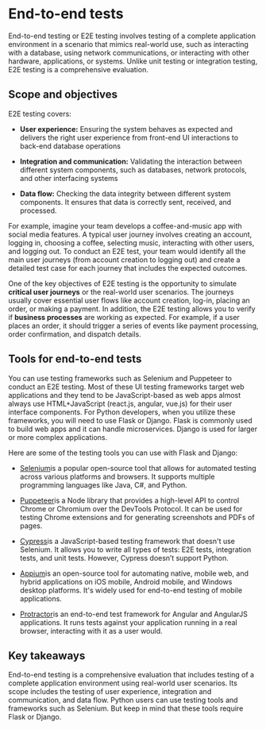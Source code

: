 End-to-end tests
================

End-to-end testing or E2E testing involves testing of a complete application environment in a scenario that mimics real-world use, such as interacting with a database, using network communications, or interacting with other hardware, applications, or systems. Unlike unit testing or integration testing, E2E testing is a comprehensive evaluation.

Scope and objectives
---------------------

E2E testing covers:

* **User experience:** Ensuring the system behaves as expected and delivers the right user experience from front-end UI interactions to back-end database operations

* **Integration and communication:** Validating the interaction between different system components, such as databases, network protocols, and other interfacing systems

* **Data flow:** Checking the data integrity between different system components. It ensures that data is correctly sent, received, and processed.

For example, imagine your team develops a coffee-and-music app with social media features. A typical user journey involves creating an account, logging in, choosing a coffee, selecting music, interacting with other users, and logging out. To conduct an E2E test, your team would identify all the main user journeys (from account creation to logging out) and create a detailed test case for each journey that includes the expected outcomes.

One of the key objectives of E2E testing is the opportunity to simulate **critical user journeys** or the real-world user scenarios. The journeys usually cover essential user flows like account creation, log-in, placing an order, or making a payment. In addition, the E2E testing allows you to verify if **business processes** are working as expected. For example, if a user places an order, it should trigger a series of events like payment processing, order confirmation, and dispatch details.

Tools for end-to-end tests
--------------------------

You can use testing frameworks such as Selenium and Puppeteer to conduct an E2E testing. Most of these UI testing frameworks target web applications and they tend to be JavaScript-based as web apps almost always use HTML+JavaScript (react.js, angular, vue.js) for their user interface components. For Python developers, when you utilize these frameworks, you will need to use Flask or Django. Flask is commonly used to build web apps and it can handle microservices. Django is used for larger or more complex applications.

Here are some of the testing tools you can use with Flask and Django:

* [Selenium](https://www.selenium.dev/documentation/test_practices/overview/)is a popular open-source tool that allows for automated testing across various platforms and browsers. It supports multiple programming languages like Java, C#, and Python.

* [Puppeteer](https://pptr.dev/guides/query-selectors)is a Node library that provides a high-level API to control Chrome or Chromium over the DevTools Protocol. It can be used for testing Chrome extensions and for generating screenshots and PDFs of pages.

* [Cypress](https://docs.cypress.io/guides/end-to-end-testing/writing-your-first-end-to-end-test)is a JavaScript-based testing framework that doesn't use Selenium. It allows you to write all types of tests: E2E tests, integration tests, and unit tests. However, Cypress doesn’t support Python.

* [Appium](https://appium.io/docs/en/2.0/quickstart/)is an open-source tool for automating native, mobile web, and hybrid applications on iOS mobile, Android mobile, and Windows desktop platforms. It's widely used for end-to-end testing of mobile applications.

* [Protractor](https://www.protractortest.org/#/tutorial)is an end-to-end test framework for Angular and AngularJS applications. It runs tests against your application running in a real browser, interacting with it as a user would.

Key takeaways
-------------

End-to-end testing is a comprehensive evaluation that includes testing of a complete application environment using real-world user scenarios. Its scope includes the testing of user experience, integration and communication, and data flow. Python users can use testing tools and frameworks such as Selenium. But keep in mind that these tools require Flask or Django.
